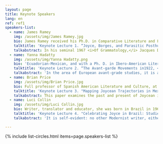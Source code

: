 ```yaml
---
layout: page
title: Keynote Speakers
lang: en
ref: ref1
speakers-list:
  - name: James Ramey
    img: /assets/img/James Ramey.jpg
    bio: James Ramey received his Ph.D. in Comparative Literature and Film Studies from the University of California, Berkeley, in 2007. He is Full Professor in the Humanities Department at the Metropolitan Autonomous University, Cuajimalpa Campus (UAM-C), in Mexico City. He heads up the Master’s and Doctoral program “Literature and Film” for the UAM-C and is the campus coordinator of the Writing Across the Curriculum program. He has been a member of Mexico´s National System of Researchers (SNI) since 2010 and is chair of the Research Group "Expression and Representation", as well as of the international film studies network "Red de Cuerpos Académicos que investigan sobre Cine (Red CACINE)". He has published more than fifteen refereed book chapters and articles in journals including <em>Comparative Literature</em>, <em>James Joyce Quarterly</em>, <em>Comparative Literature Studies</em>, <em>The Latin Americanist</em>, <em>Nabokov Online Journal</em>, <em>College Literature</em>, <em>Bulletin of Spanish Studies</em>, and <em>Studies in Spanish and Latin American Cinemas</em>. His most recent co-edited volumes are <em>México imaginado&#58; Nuevos enfoques sobre el cine (trans)nacional</em> (CONACULTA-UAM, 2011) and <em>Mexican Transnational Cinema and Literature</em> (Peter Lang, 2017). In 2004 he received the A. Owen Aldridge Prize for an essay on Vladimir Nabokov´s <em>Pale Fire</em> from the American Comparative Literature Association. In 2014 he founded the Center for Writing and Argumentation of the UAM-C, the first writing center at a public university in Mexico. In 2016 he became coordinating editor of the Peter Lang book series, "Transamerican Film and Literature". He is currently writing a book called <em>Micro-Modernism&#58; Parasitic Textuality and Posthumanism</em>, a study of intertextuality conceived as a form of parasitism in works by James Joyce, Jorge Luis Borges, Vladimir Nabokov and Luis Buñuel. He was a member of the Organizing Committee of "Joyce Without Borders", the 2019 North American James Joyce Symposium, held in Mexico City in June, 2019.
    talktitle: 'Keynote Lecture 1. “Joyce, Borges, and Parasitic Posthumanism”'
    talkabstract: In his seminal 1967 <i>Of Grammatology,</i> Jacques Derrida defines his major figure of the "supplement" as a parasitic form of thinking&#58; "the supplement is nothing, it has no proper energy, no spontaneous movement. It is a parasitic organism, an imagination or representation which determines and orients the force of desire." He suggests that Jean-Jacques Rousseau thinks of writing as a “simple ‘supplement to the spoken word’”, and makes his radical claim&#58; “Either writing was never a simple ‘supplement’, or it is urgently necessary to construct a new logic of the ‘supplement’. It is this logic that will guide us further in reading Rousseau”. In Derrida’s later landmark essay, “Signature, Event, Context”, this figure of speech returns in revised form as the West’s “logic of the parasite”. Derrida argues that the West has evolved a false logic that situates writing as supplemental or secondary to speaking, and proceeds to attack this logocentrism as the core of what he calls the West’s misguided “metaphysics of presence”. This critique of the parasitic logic of Western metaphysics in Derrida’s thought is central to later articulations of posthumanist thinking, including those of Michel Serres, Niklas Luhmann, and Cary Wolfe. Indeed, it may not be unfitting to describe this branch of the field as “parasitic posthumanism”. <br><br> What I claim in this paper is that James Joyce and Jorge Luis Borges share a remarkable preoccupation with the metaphysics of parasitism in art and thought, and that this preoccupation is a kind of precursor to parasitic posthumanism. As I have argued elsewhere, Joyce explores the figure of the parasite in a variety of ways&#58; in the human forms of spongers and thieves; in the nonhuman forms of lice and syphilis; and in the metaphysical forms of intertextuality and metempsychosis. Although many valuable comparative studies of Joyce and Borges have been published, this paper will analyze for the first time the posthumanist implications of Borges’s biological conception of literary history as a “living labyrinth” and of literary immortality as a parasitic entity that “fastens upon souls like a root”—and the usefulness of these notions for understanding Borges’ metaphysics of parasitism in relation to Joyce’s.
  - name: Yanna Hadatty
    img: /assets/img/Yanna Hadatty.png
    bio: 'Ecuadorian-Mexican, and with a Ph. D. in Ibero-American Literature, Hadatty is full researcher at UNAM’s Institute of Philological Research since 2003. She has taught at Claustro de Sor Juana University, at Autonomous Metropolitan University-Xochimilco (UAM), and at the Technological Institute of Monterrey (ITESM). Her published works include <i>Autofagia y narración: estrategias de representación en la narrativa iberoamericana de vanguardia</i> (Madrid, Vervuert-Iberoamericana, 2003), <i>La ciudad paroxista. Prosa mexicana de vanguardia</i> (Mexico, UNAM, 2009) and <i>Prensa y literatura para la Revolución. La Novela Semanal de </i>El Universal Ilustrado (Mexico, UNAM/El Universal, 2016). She is co-editor of the recently published volume <i>Historia de las literaturas en México, 1900-1940</i>, first volume: Twentieth century, titled <i>La revolución Intelectual de la Revolución mexicana</i> (Mexico, UNAM, 2019).<br><br> Along with Dr. María Andrea Giovine, she is a founding member and coordinator of ESPIRAL, a permanent research seminar about Latin American magazines, jointly run by UNAM’s Institute of Philological Research.<br><br> Her research fellowships and internships have taken her to Antigua, Guayaquil, Quito, Austin, Los Angeles, Berlin, and Paris. Between 2013 and 2014, she was a guest researcher with the project “Letras y utopía: estética y representación de la Revolución mexicana y la República española en la literatura del Ecuador en los años ’30” at the San Francisco University of Quito.<br><br> She currently heads two research projects: individually, the compilation of the personal writings of the Guatemalan-Mexican writer Arqueles Vela; and collaboratively, the project "Las culturas de la prensa en México (1880-1930)", which she co-heads alongside Dr. Viviane Mahieux from UC-Irvine, with the participation of scholars from 15 Mexican and North American universities, and with the support of a UC-Mexus Conacyt Fellowship, 2017-2020.<br><br> She has been a keynote speaker at the Michoacan University of San Nicolás de Hidalgo, the Andes University Simón Bolivar in Quito, San Francisco University of Quito, the Center for Latin American Studies CIESPAL, the National Major of San Marcos, Lima, and the Sorbonne Nouvelle University Paris. Since 2000, she has centred most of her research on Latin American avant-garde movements, and has published numerous articles about these movements in Mexico, Ecuador, Peru, Cuba, Argentina, Spain and Brazil. She is a member of the National Researchers’ System (SNI) in Mexico, and of the International Association of Ecuadorian Studies.'
    talktitle: 'Keynote Lecture 2. “The Avant-garde Movements in1922, <i>annus mirabilis</i> in Latin America and Europe”'
    talkabstract: 'In the area of European avant-grade studies, it is a commonplace to consider 1922 as an <i>annus mirabilis</i>—within just one year there appeared works such as Virginia Woolf’s <i>Mrs. Dalloway</i>, James Joyce’s <i>Ulysses</i>, T. S. Eliot’s <i>The Waste Land, </i>and Rainer Maria Rilke’s <i>Duino Elegies</i>, as well as an installment of Marcel Proust’s <i>In Search of Lost Time</i>.<br><br>In our experience, it is far less common to see literary historiography taking the same stance on that “year of miracles” or “of marvels” in terms of the Latin American avant-garde. This is because these movements have been read and valued as epiphonemic— anachronistic traces or belated adaptations of Europeanisms. It is impossible, however, to ignore the simultaneous publication of literary works that mark a rupture, such as <i>Trilce</i>, by Peruvian author César Vallejo; <i>20 poemas para ser leídos en el tranvía</i>, by Oliverio Girondo, first published in France and <i>La señorita etcétera</i>, by the Guatemalan-Mexican Arqueles Vela; as well as lesser-known works like <i>Andamios interiores: poemas radiográficos</i>, by Manuel Maples Arce and <i>El soldado desconocido</i>, by Nicaraguan writer Salomón de la Selva. We should also remember that the origins of the trend known as <i>estridentism</i> dates back to the same period, with its manifestos/murals no.1, 2 and 3 (from December 31,1921 to February and July 1922) and how it was in this year that the Week of Modern Art took place in Brazil. This lecture will value the encompassment of temporalities of these movements in Europe and Latin America and will comment on the general characteristics of the local works published in that year.'
  - name: Brian Price
    img: /assets/img/Brian Price.jpg
    bio: Full professor of Spanish American Literature and Culture, at Brigham Young University. He is author of the book <i>Cult of Defeat in Mexico’s Historical Fiction&#58;  Failure, Trauma, and Loss</i>. New York&#58;  Palgrave Macmillan, 2012; editor of <i>Asaltos a la historia&#58; reimaginando la ficción histórica hispanoamericana</i>. Mexico&#58;  Ediciones Eón, 2014; and co-editor of <i>TransLatin Joyce&#58; Global Transmissions in Ibero-American Literature</i>. Eds. Brian L. Price, César A. Salgado, and John Pedro Schwartz. New York&#58;  Palgrave Macmillan, 2014; and <i>The Lost Cinema of Mexico&#58; Reading 1960s-80s Mexican Cinema Against the Grain</i>. Eds. Olivia Consentino and Brian Price. Gainesville, FL&#58; University of Florida Press, 2021.<br><br> Most of his teaching and research revolves around Spanish American culture and literature, with an emphasis on contemporary Mexican literature, film, music, and food. He has taught seminars on countercultural music and literature, the historical novel, commercial cinema, and comparative literature. He is currently writing a book on rock and roll and literature in Mexico, under the provisional title&#58; <i>¡Viva Rockotitlán!&#58; Rock Literature in Mexico (1960-2010)</i>.
    talktitle: 'Keynote Lecture 3. "Mapping Joycean Trajectories in Mexico"'
    talkabstract: This paper examines the past and present of Joycean influence on Mexican writers by establishing the routes by which the Irishman's work arrives in country, discussing how Joyce <i>qua cipher</i> of literary modernity becomes a central element of cosmopolitan literary production, and identifying several literary trajectories that creatively engage with Joyce in recent publications.
  - name: Luci Collin
    img: /assets/img/Luci Collin.jpg
    bio: Writer, translator and educator, she was born in Brazil in 1964. She earned a BA in Piano/Performance (EMBAP, 1985), a degree in Portuguese and English Languages (UFPR, 1989), and a BA in Classical Percussion (EMBAP, 1990). She holds a Master’s Degree in English Literature (UFPR, 2003), a PhD in Linguistics and English Literature (USP, 2003) and two Postdoctoral Degrees (USP 2010/2017) researching on Irish Literature.<br><br> As a creative writer, she has published more than 20 books&#58; <i>Rosa que está</i> (2020), <i>Fascinação</i> (2019), and <i>A peça intocada</i> (2017) are among her latest. Her works have been included in national and international anthologies (in the USA, Germany, France, Mexico, Uruguay, Argentina and Peru) and she has been granted several literary awards, such as the Prêmio Jabuti/ Poesia, in 2016. She is a retired professor from the Federal University of Paraná (UFPR) and currently researches on the work of Irish poet Mary O’Donnell, at the W.B. Yeats Chair of Irish Studies, University of São Paulo.<br><br>A selection of Luci Collin’s poems, in Spanish, is available <a href="https://www.vallejoandcompany.com/12-1-poemas-de-luci-collin/">here.</a>
    talktitle: 'Keynote Lecture 4. "Celebrating Joyce in Brazil: Studies, Translations, Critical Reception"'
    talkabstract: 'It is self-evident: no other Modernist writer, either in English or in any other language, has attracted greater attention, and more intensely, than James Joyce has. And Brazilian audiences certainly have not been impervious to the great emotion and excitement that the Irish author generally arouses in readers. In general terms, this talk intends to comment and illustrate how Joyce’s literary works—as well as celebrations like Bloomsday of Mollysday— are increasingly being promoted by a number of Joycean institutions (such as the ABEI – the Brazilian Association of Irish Studies and the W. B. Yeats Chair of Irish Studies at USP) in order to discuss and celebrate Joyce’s legacy in Brazil.'

---
```


{% include list-circles.html items=page.speakers-list %}
